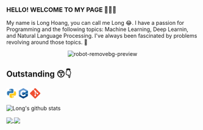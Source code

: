 ### HELLO! WELCOME TO MY PAGE 👋😊👋

My name is Long Hoang, you can call me Long 😂. I have a passion for Programming and the following topics: Machine Learning, Deep Learnin, and Natural Language Processing. I've always been fascinated by problems revolving around those topics. 🤖
<p align="center">
  <img src="https://user-images.githubusercontent.com/121651344/222664575-2f02bc33-6c1d-4188-876f-60f093a090bf.png" alt="robot-removebg-preview">
</p>

## Outstanding 😙👇
<code><img src="logo/python.png" width="27" height="27" title="Python"/></code>
<code><img src="logo/C++.png" width="27" height="27" title="C++"/></code>
<code><img src="logo/git.png" width="27" height="27" title="Git"/></code>


![Long's github stats](https://github-readme-stats-git-masterrstaa-rickstaa.vercel.app/api?username=bomba1102&show_icons=true&theme=tokyonight&hide=contribs,prs,issues)

<a href="https://github.com/bomba1102/NMT-with-Seq2Seq/">
  <!-- Change the `github-readme-stats.anuraghazra1.vercel.app` to `github-readme-stats.vercel.app`  -->
  <img align="center" src="https://github-readme-stats.anuraghazra1.vercel.app/api/pin/?username=bomba1102&repo=NMT-with-Seq2Seq&theme=merko" />
  
  <a href="https://github.com/bomba1102/Demo-QA-Extraction-system/">
  <!-- Change the `github-readme-stats.anuraghazra1.vercel.app` to `github-readme-stats.vercel.app`  -->
  <img align="center" src="https://github-readme-stats.anuraghazra1.vercel.app/api/pin/?username=bomba1102&repo=Demo-QA-Extraction-system&theme=radical" /> 

